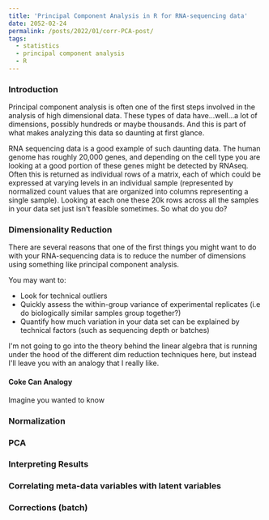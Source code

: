 ```yaml
---
title: 'Principal Component Analysis in R for RNA-sequencing data'
date: 2052-02-24
permalink: /posts/2022/01/corr-PCA-post/
tags:
  - statistics
  - principal component analysis
  - R
---
```


### Introduction

Principal component analysis is often one of the first steps involved in the analysis of high dimensional data. These types of data have...well...a lot of dimensions, possibly hundreds or maybe thousands. And this is part of what makes analyzing this data so daunting at first glance.

RNA sequencing data is a good example of such daunting data. The human genome has roughly 20,000 genes, and depending on the cell type you are looking at a good portion of these genes might be detected by RNAseq. Often this is returned as individual rows of a matrix, each of which could be expressed at varying levels in an individual sample (represented by normalized count values that are organized into columns representing a single sample). Looking at each one these 20k rows across all the samples in your data set just isn't feasible sometimes. So what do you do?

### Dimensionality Reduction

There are several reasons that one of the first things you might want to do with your RNA-sequencing data is to reduce the number of dimensions using something like principal component analysis.

You may want to:

* Look for technical outliers
* Quickly assess the within-group variance of experimental replicates (i.e do biologically similar samples group together?)
* Quantify how much variation in your data set can be explained by technical factors (such as sequencing depth or batches)

I'm not going to go into the theory behind the linear algebra that is running under the hood of the different dim reduction techniques here, but instead I'll leave you with an analogy that I really like.

#### Coke Can Analogy

Imagine you wanted to know

### Normalization

### PCA

### Interpreting Results

### Correlating meta-data variables with latent variables

### Corrections (batch)

